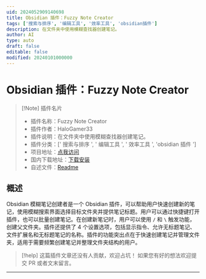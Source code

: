 ```yaml
---
uid: 2024052909140698
title: Obsidian 插件：Fuzzy Note Creator
tags: ['搜索与排序', '编辑工具', '效率工具', 'obsidian插件']
description: 在文件夹中使用模糊查找器创建笔记。
author: AI
type: auto
draft: false
editable: false
modified: 20240101000000
---
```


# Obsidian 插件：Fuzzy Note Creator

> [!Note] 插件名片
> - 插件名称：Fuzzy Note Creator
> - 插件作者：HaloGamer33
> - 插件说明：在文件夹中使用模糊查找器创建笔记。
> - 插件分类：[' 搜索与排序 ', ' 编辑工具 ', ' 效率工具 ', 'obsidian 插件 ']
> - 项目地址：[点我访问](https://github.com/HaloGamer33/Obsidian-Fuzzy-Note-Creator)
> - 国内下载地址：[下载安装](https://pkmer.cn/products/plugin/pluginMarket/?fuzzy-note-creator)
> - 自述文件：[Readme](https://ghproxy.net/https://raw.githubusercontent.com/HaloGamer33/Obsidian-Fuzzy-Note-Creator/main/README.md)

## 概述

Obsidian 模糊笔记创建者是一个 Obsidian 插件，可以帮助用户快速创建新的笔记，使用模糊搜索界面选择目标文件夹并提供笔记标题。用户可以通过快捷键打开插件，也可以批量创建笔记。在创建新笔记时，用户可以使用 `/` 和 `\` 触发功能，创建父文件夹。插件还提供了 4 个设置选项，包括显示指令、允许无标题笔记、文件扩展名和无标题笔记的名称。插件的功能突出点在于快速创建笔记并管理文件夹，适用于需要频繁创建笔记并整理文件夹结构的用户。

> [!help]
> 这篇插件文章还没有人贡献，欢迎占坑！
> 如果您有好的想法欢迎提交 PR 或者文末留言。

---



